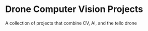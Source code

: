 # Drone Computer Vision Projects

A collection of projects that combine CV, AI, and the tello drone
